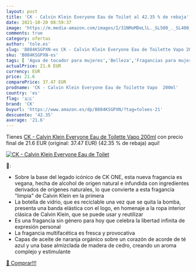 ```yaml
---
layout: post
title: 'CK - Calvin Klein Everyone Eau de Toilet al 42.35 % de rebaja'
date: 2021-10-20 08:59:37
image: 'https://m.media-amazon.com/images/I/31NMoMDeLlL._SL500_._SL400_.jpg'
comments: true
category: ofertas
author: 'tole.es'
slug: 'B084KSGPXN-es CK - Calvin Klein Everyone Eau de Toilette Vapo 200ml'
sku: 'B084KSGPXN-es'
tags: [ 'Agua de tocador para mujeres','Belleza','Fragancias para mujeres','Perfumes y fragancias','ck','de','eau','toilette', ]
actualPrice: 21.6 EUR
currency: EUR
price: 21.6
comparePrice: 37.47 EUR
prodname: 'CK - Calvin Klein Everyone Eau de Toilette Vapo  200ml'
country: 'es'
flag: '🇪🇸'
brand: 'CK'
buyurl: 'https://www.amazon.es/dp/B084KSGPXN/?tag=tolees-21'
descuento: '42.35'
average: '21.6'
---
```


Tienes [CK - Calvin Klein Everyone Eau de Toilette Vapo  200ml](https://www.amazon.es/dp/B084KSGPXN/?tag=tolees-21) con precio final de  21.6 EUR (original: 37.47 EUR) (42.35 %  de rebaja) aqui!

[![CK - Calvin Klein Everyone Eau de Toilet](https://m.media-amazon.com/images/I/31NMoMDeLlL._SL500_._SL400_.jpg)](https://www.amazon.es/dp/B084KSGPXN/?tag=tolees-21)

🔎:

- Sobre la base del legado icónico de CK ONE, esta nueva fragancia es vegana, hecha de alcohol de origen natural e infundida con ingredientes derivados de orígenes naturales, lo que convierte a esta fragancia "limpia" de Calvin Klein en la primera
- La botella de vidrio, que es reciclable una vez que se quita la bomba, presenta una banda elástica con el logo, en homenaje a la ropa interior clásica de Calvin Klein, que se puede usar y reutilizar
- Es una fragancia sin género para hoy que celebra la libertad infinita de expresión personal
- La fragancia multifacética es fresca y provocativa
- Capas de aceite de naranja orgánico sobre un corazón de acorde de té azul y una base almizclada de madera de cedro, creando un aroma complejo y estimulante

[🛒 Comprar!!!](https://www.amazon.es/dp/B084KSGPXN/?tag=tolees-21)
